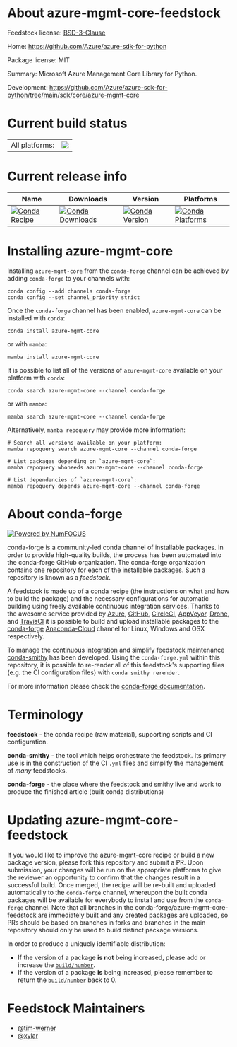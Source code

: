 About azure-mgmt-core-feedstock
===============================

Feedstock license: [BSD-3-Clause](https://github.com/conda-forge/azure-mgmt-core-feedstock/blob/main/LICENSE.txt)

Home: https://github.com/Azure/azure-sdk-for-python

Package license: MIT

Summary: Microsoft Azure Management Core Library for Python.

Development: https://github.com/Azure/azure-sdk-for-python/tree/main/sdk/core/azure-mgmt-core

Current build status
====================


<table><tr><td>All platforms:</td>
    <td>
      <a href="https://dev.azure.com/conda-forge/feedstock-builds/_build/latest?definitionId=11218&branchName=main">
        <img src="https://dev.azure.com/conda-forge/feedstock-builds/_apis/build/status/azure-mgmt-core-feedstock?branchName=main">
      </a>
    </td>
  </tr>
</table>

Current release info
====================

| Name | Downloads | Version | Platforms |
| --- | --- | --- | --- |
| [![Conda Recipe](https://img.shields.io/badge/recipe-azure--mgmt--core-green.svg)](https://anaconda.org/conda-forge/azure-mgmt-core) | [![Conda Downloads](https://img.shields.io/conda/dn/conda-forge/azure-mgmt-core.svg)](https://anaconda.org/conda-forge/azure-mgmt-core) | [![Conda Version](https://img.shields.io/conda/vn/conda-forge/azure-mgmt-core.svg)](https://anaconda.org/conda-forge/azure-mgmt-core) | [![Conda Platforms](https://img.shields.io/conda/pn/conda-forge/azure-mgmt-core.svg)](https://anaconda.org/conda-forge/azure-mgmt-core) |

Installing azure-mgmt-core
==========================

Installing `azure-mgmt-core` from the `conda-forge` channel can be achieved by adding `conda-forge` to your channels with:

```
conda config --add channels conda-forge
conda config --set channel_priority strict
```

Once the `conda-forge` channel has been enabled, `azure-mgmt-core` can be installed with `conda`:

```
conda install azure-mgmt-core
```

or with `mamba`:

```
mamba install azure-mgmt-core
```

It is possible to list all of the versions of `azure-mgmt-core` available on your platform with `conda`:

```
conda search azure-mgmt-core --channel conda-forge
```

or with `mamba`:

```
mamba search azure-mgmt-core --channel conda-forge
```

Alternatively, `mamba repoquery` may provide more information:

```
# Search all versions available on your platform:
mamba repoquery search azure-mgmt-core --channel conda-forge

# List packages depending on `azure-mgmt-core`:
mamba repoquery whoneeds azure-mgmt-core --channel conda-forge

# List dependencies of `azure-mgmt-core`:
mamba repoquery depends azure-mgmt-core --channel conda-forge
```


About conda-forge
=================

[![Powered by
NumFOCUS](https://img.shields.io/badge/powered%20by-NumFOCUS-orange.svg?style=flat&colorA=E1523D&colorB=007D8A)](https://numfocus.org)

conda-forge is a community-led conda channel of installable packages.
In order to provide high-quality builds, the process has been automated into the
conda-forge GitHub organization. The conda-forge organization contains one repository
for each of the installable packages. Such a repository is known as a *feedstock*.

A feedstock is made up of a conda recipe (the instructions on what and how to build
the package) and the necessary configurations for automatic building using freely
available continuous integration services. Thanks to the awesome service provided by
[Azure](https://azure.microsoft.com/en-us/services/devops/), [GitHub](https://github.com/),
[CircleCI](https://circleci.com/), [AppVeyor](https://www.appveyor.com/),
[Drone](https://cloud.drone.io/welcome), and [TravisCI](https://travis-ci.com/)
it is possible to build and upload installable packages to the
[conda-forge](https://anaconda.org/conda-forge) [Anaconda-Cloud](https://anaconda.org/)
channel for Linux, Windows and OSX respectively.

To manage the continuous integration and simplify feedstock maintenance
[conda-smithy](https://github.com/conda-forge/conda-smithy) has been developed.
Using the ``conda-forge.yml`` within this repository, it is possible to re-render all of
this feedstock's supporting files (e.g. the CI configuration files) with ``conda smithy rerender``.

For more information please check the [conda-forge documentation](https://conda-forge.org/docs/).

Terminology
===========

**feedstock** - the conda recipe (raw material), supporting scripts and CI configuration.

**conda-smithy** - the tool which helps orchestrate the feedstock.
                   Its primary use is in the construction of the CI ``.yml`` files
                   and simplify the management of *many* feedstocks.

**conda-forge** - the place where the feedstock and smithy live and work to
                  produce the finished article (built conda distributions)


Updating azure-mgmt-core-feedstock
==================================

If you would like to improve the azure-mgmt-core recipe or build a new
package version, please fork this repository and submit a PR. Upon submission,
your changes will be run on the appropriate platforms to give the reviewer an
opportunity to confirm that the changes result in a successful build. Once
merged, the recipe will be re-built and uploaded automatically to the
`conda-forge` channel, whereupon the built conda packages will be available for
everybody to install and use from the `conda-forge` channel.
Note that all branches in the conda-forge/azure-mgmt-core-feedstock are
immediately built and any created packages are uploaded, so PRs should be based
on branches in forks and branches in the main repository should only be used to
build distinct package versions.

In order to produce a uniquely identifiable distribution:
 * If the version of a package **is not** being increased, please add or increase
   the [``build/number``](https://docs.conda.io/projects/conda-build/en/latest/resources/define-metadata.html#build-number-and-string).
 * If the version of a package **is** being increased, please remember to return
   the [``build/number``](https://docs.conda.io/projects/conda-build/en/latest/resources/define-metadata.html#build-number-and-string)
   back to 0.

Feedstock Maintainers
=====================

* [@tim-werner](https://github.com/tim-werner/)
* [@xylar](https://github.com/xylar/)

